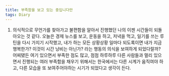 ```yaml
---
title: 부족함을 보고 있는 중입니다만
tags: Diary
---
```


1. 의식적으로 무언가를 찾아가고 불편함을 알아서 진행했던 나의 이젠 시간들이 되돌아오는 것 같다. 오늘은 경제 뉴스를 보고, 운동을 하고, 저녁을 먹고, 일기를 쓰는 루틴을 다시 가지기 시작했고, 내가 하는 모든 상황상황 일마다 되도록이면 내가 지금 행복한가? 이것이 시간 낭비는 아닌가? 라는 행동의 의식을 보여하게 되었다랄까? 어찌됐든 여기 있으면서 부족한 점도 많고, 점점 하루하루 다른 사람들과 멀리 있으면서 진행되는 여러 부족함을 채우기 위해서는 한국에서는 다른 시계가 움직여야 하고, 다른 모습을 또 보여주어야하는 시기가 되었다고 생각이 든다.

<!--2. 예전에 연락을 하지 않았던 베트남 친구에게 연락이 왔다. 오늘 북키스트 형과 같이 베트남 친구에 관해서 이야기하고, 느끼는 환대와 친절, 생활상에서 각자 느끼는 것은 차이가 있었지만, 공통적으로 친절한 모습에 관해서는 둘이 수긍을 했던 것 같다. 관계에서 오는 스트레스로부터 나는 어떤 의미로 내가 방향을 잡아야 하는가? 내가 하루가 망가지지 않으면서 올바른 관계를 가지기 위해서는 어떠한 대화가 필요한 것일까? 여전히 많이 관계에 있어서 부족한 모습을 보여주고 있고, 외적으로도 많이 부족하다는 생각이 들었는데 여기서 나는 어떠한 생각을 가져가야하는지?-->